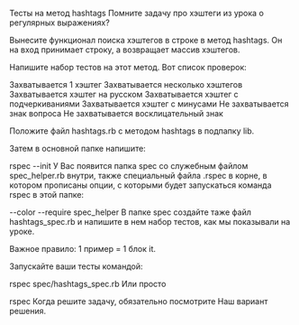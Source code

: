 ﻿Тесты на метод hashtags
Помните задачу про хэштеги из урока о регулярных выражениях?

Вынесите функционал поиска хэштегов в строке в метод hashtags. Он на вход принимает строку, а возвращает массив хэштегов.

Напишите набор тестов на этот метод. Вот список проверок:

Захватывается 1 хэштег
Захватывается несколько хэштегов
Захватывается хэштег на русском
Захватывается хэштег с подчеркиваниями
Захватывается хэштег с минусами
Не захватывается знак вопроса
Не захватывается восклицательный знак

Положите файл hashtags.rb с методом hashtags в подпапку lib.

Затем в основной папке напишите:

rspec --init
У Вас появится папка spec со служебным файлом spec_helper.rb внутри, также специальный файла .rspec в корне, в котором прописаны опции, с которыми будет запускаться команда rspec в этой папке:

--color
--require spec_helper
В папке spec создайте таже файл hashtags_spec.rb и напишите в нем набор тестов, как мы показывали на уроке.

Важное правило: 1 пример = 1 блок it.

Запускайте ваши тесты командой:

rspec spec/hashtags_spec.rb
Или просто

rspec
Когда решите задачу, обязательно посмотрите Наш вариант решения.